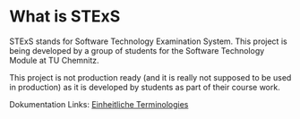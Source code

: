# What is STExS

STExS stands for Software Technology Examination System. This project is being developed by a group of students for the Software Technology Module at TU Chemnitz.

This project is not production ready (and it is really not supposed to be used in production) as it is developed by students as part of their course work.

Dokumentation Links:
[Einheitliche Terminologies](https://docs.google.com/spreadsheets/d/1g1vjrXWrB6KE0glshk8_LKinwjlBFHEBEaZ0eKljc3E)
